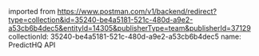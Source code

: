 imported from https://www.postman.com/v1/backend/redirect?type=collection&id=35240-be4a5181-521c-480d-a9e2-a53cb6b4dec5&entityId=14305&publisherType=team&publisherId=37129
collectionId: 35240-be4a5181-521c-480d-a9e2-a53cb6b4dec5
name: PredictHQ API